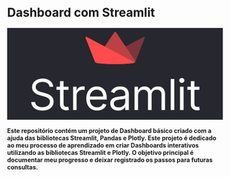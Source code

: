# Dashboard com Streamlit

![Logo_Streamlit](img/streamlit_hero.jpg)


**Este repositório contém um projeto de Dashboard básico criado com a ajuda das bibliotecas Streamlit, Pandas e Plotly. Este projeto é dedicado ao meu processo de aprendizado em criar Dashboards interativos utilizando as bibliotecas Streamlit e Plotly. O objetivo principal é documentar meu progresso e deixar registrado os passos para futuras consultas.**
